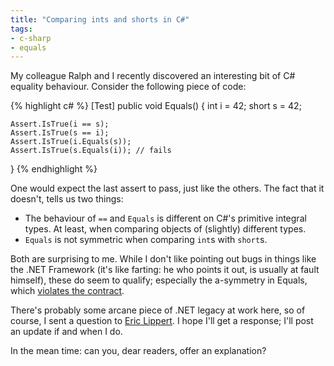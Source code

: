 ```yaml
---
title: "Comparing ints and shorts in C#"
tags:
- c-sharp
- equals
---
```

My colleague Ralph and I recently discovered an interesting bit of C# equality behaviour. Consider the following piece of code:

{% highlight c# %}
[Test]
public void Equals()
{
    int i = 42;
    short s = 42;

    Assert.IsTrue(i == s);
    Assert.IsTrue(s == i);
    Assert.IsTrue(i.Equals(s));
    Assert.IsTrue(s.Equals(i)); // fails
}
{% endhighlight %}

One would expect the last assert to pass, just like the others. The fact that it doesn't, tells us two things:

* The behaviour of `==` and `Equals` is different on C#'s primitive integral types. At least, when comparing objects of (slightly) different types.
* `Equals` is not symmetric when comparing `int`s with `short`s.

Both are surprising to me. While I don't like pointing out bugs in things like the .NET Framework (it's like farting: he who points it out, is usually at fault himself), these do seem to qualify; especially the a-symmetry in Equals, which [violates the contract](http://msdn.microsoft.com/en-us/library/bsc2ak47%28v=vs.90%29.aspx).

There's probably some arcane piece of .NET legacy at work here, so of course, I sent a question to [Eric Lippert](http://ericlippert.com/2013/07/17/ask-the-bug-guys/). I hope I'll get a response; I'll post an update if and when I do.

In the mean time: can you, dear readers, offer an explanation?
